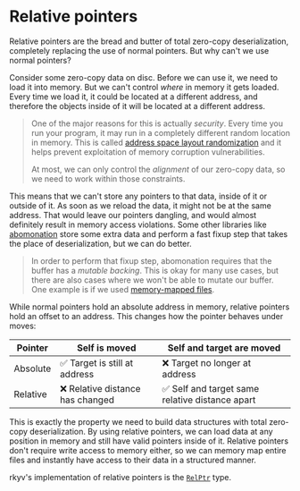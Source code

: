 # Relative pointers

Relative pointers are the bread and butter of total zero-copy deserialization, completely replacing
the use of normal pointers. But why can't we use normal pointers?

Consider some zero-copy data on disc. Before we can use it, we need to load it into memory. But we
can't control _where_ in memory it gets loaded. Every time we load it, it could be located at a
different address, and therefore the objects inside of it will be located at a different address.

> One of the major reasons for this is actually *security*. Every time you run your program, it may
> run in a completely different random location in memory. This is called
> [address space layout randomization](https://en.wikipedia.org/wiki/Address_space_layout_randomization)
> and it helps prevent exploitation of memory corruption vulnerabilities.
>
> At most, we can only control the *alignment* of our zero-copy data, so we need to work within
> those constraints.

This means that we can't store any pointers to that data, inside of it or outside of it. As soon as
we reload the data, it might not be at the same address. That would leave our pointers dangling, and
would almost definitely result in memory access violations. Some other libraries like
[abomonation](https://github.com/TimelyDataflow/abomonation) store some extra data and perform a
fast fixup step that takes the place of deserialization, but we can do better.

> In order to perform that fixup step, abomonation requires that the buffer has a *mutable backing*.
> This is okay for many use cases, but there are also cases where we won't be able to mutate our
> buffer. One example is if we used
> [memory-mapped files](https://en.wikipedia.org/wiki/Memory-mapped_file).

While normal pointers hold an absolute address in memory, relative pointers hold an offset to an address. This changes how
the pointer behaves under moves:

| Pointer   | Self is moved                     | Self and target are moved                         |
|-----------|-----------------------------------|---------------------------------------------------|
| Absolute  | ✅ Target is still at address      | ❌ Target no longer at address                     |
| Relative  | ❌ Relative distance has changed   | ✅ Self and target same relative distance apart    |

This is exactly the property we need to build data structures with total zero-copy deserialization.
By using relative pointers, we can load data at any position in memory and still have valid pointers
inside of it. Relative pointers don't require write access to memory either, so we can memory map
entire files and instantly have access to their data in a structured manner.

rkyv's implementation of relative pointers is the
[`RelPtr`](https://docs.rs/rkyv/latest/rkyv/struct.RelPtr.html) type.